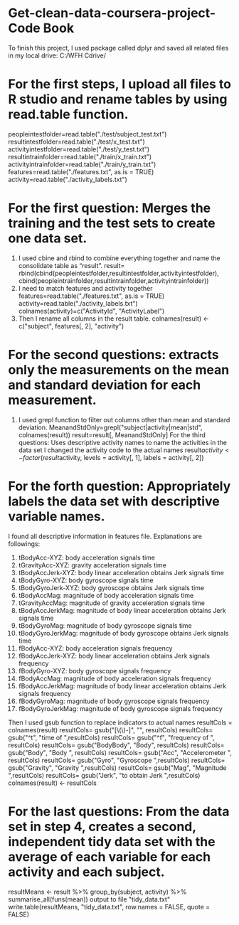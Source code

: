 # Get-clean-data-coursera-project-Code Book

To finish this project, I used package called dplyr and saved all related files in my local drive: 
C:/WFH Cdrive/
# For the first steps, I upload all files to R studio and rename tables by using read.table function. 
  peopleintestfolder=read.table("./test/subject_test.txt")
  resultintestfolder=read.table("./test/x_test.txt")
  activityintestfolder=read.table("./test/y_test.txt")
  resultintrainfolder=read.table("./train/x_train.txt")
  activityintrainfolder=read.table("./train/y_train.txt")
  features=read.table("./features.txt", as.is = TRUE)
  activity=read.table("./activity_labels.txt")
# For the first question: Merges the training and the test sets to create one data set.
  1.	I used cbine and rbind to combine everything together and name the consolidate table as “result”.
result= rbind(cbind(peopleintestfolder,resultintestfolder,activityintestfolder),
cbind(peopleintrainfolder,resultintrainfolder,activityintrainfolder))
  2.	I need to match features and activity together 
features=read.table("./features.txt", as.is = TRUE)
activity=read.table("./activity_labels.txt")
colnames(activity)=c("ActivityId", "ActivityLabel")
  3.	Then I rename all columns in the result table. 
colnames(result) <- c("subject", features[, 2], "activity")
# For the second questions: extracts only the measurements on the mean and standard deviation for each measurement.
  1.	I used grepl function to filter out columns other than mean and standard deviation. 
MeanandStdOnly=grepl("subject|activity|mean|std", colnames(result))
result=result[, MeanandStdOnly]
For the third questions: Uses descriptive activity names to name the activities in the data set
I changed the activity code to the actual names
result$activity <- factor(result$activity, 
                                 levels = activity[, 1], labels = activity[, 2])
# For the forth question: Appropriately labels the data set with descriptive variable names.
I found all descriptive information in features file. Explanations are followings: 
   1. tBodyAcc-XYZ: body acceleration signals time
   2. tGravityAcc-XYZ: gravity acceleration signals time
   3. tBodyAccJerk-XYZ: body linear acceleration obtains Jerk signals time
   4. tBodyGyro-XYZ: body gyroscope signals time
   5. tBodyGyroJerk-XYZ: body gyroscope obtains Jerk signals time
   6. tBodyAccMag: magnitude of body acceleration signals time
   7. tGravityAccMag: magnitude of gravity acceleration signals time
   8. tBodyAccJerkMag: magnitude of body linear acceleration obtains Jerk signals time
   9. tBodyGyroMag: magnitude of body gyroscope signals time
   10. tBodyGyroJerkMag: magnitude of body gyroscope obtains Jerk signals time
   11. fBodyAcc-XYZ: body acceleration signals frequency
   12. fBodyAccJerk-XYZ: body linear acceleration obtains Jerk signals frequency
   13. fBodyGyro-XYZ: body gyroscope signals frequency
   14. fBodyAccMag: magnitude of body acceleration signals frequency
   15. fBodyAccJerkMag: magnitude of body linear acceleration obtains Jerk signals frequency
   16. fBodyGyroMag: magnitude of body gyroscope signals frequency
   17. fBodyGyroJerkMag: magnitude of body gyroscope signals frequency
   
Then I used gsub function to replace indicators to actual names
  resultCols = colnames(result)
  resultCols= gsub("[\\(\\)-]", "", resultCols)
  resultCols= gsub("^t", "time of ",resultCols)
  resultCols= gsub("^f", "frequency of ", resultCols)
  resultCols= gsub("BodyBody", "Body", resultCols)
  resultCols= gsub("Body", "Body ", resultCols)
  resultCols= gsub("Acc", "Accelerometer ", resultCols)
  resultCols= gsub("Gyro", "Gyroscope ",resultCols)
  resultCols= gsub("Gravity", "Gravity ",resultCols)
  resultCols= gsub("Mag", "Magnitude ",resultCols)
  resultCols= gsub("Jerk", "to obtain Jerk ",resultCols)
colnames(result) <- resultCols

# For the last questions: From the data set in step 4, creates a second, independent tidy data set with the average of each variable for each activity and each subject.
resultMeans <- result %>% 
  group_by(subject, activity) %>%
  summarise_all(funs(mean))
  output to file "tidy_data.txt"
write.table(resultMeans, "tidy_data.txt", row.names = FALSE, 
            quote = FALSE)

